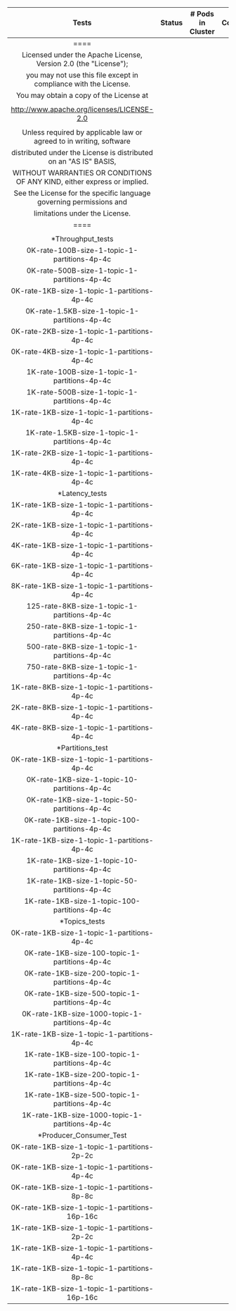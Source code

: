 | Tests | Status | # Pods in Cluster | Comments |
| :---: | :---: | :---: | :---: |
| ==== |  |  |  |
| Licensed under the Apache License, Version 2.0 (the "License"); |  |  |  |
| you may not use this file except in compliance with the License. |  |  |  |
| You may obtain a copy of the License at |  |  |  |
|  |  |  |  |
| http://www.apache.org/licenses/LICENSE-2.0 |  |  |  |
|  |  |  |  |
| Unless required by applicable law or agreed to in writing, software |  |  |  |
| distributed under the License is distributed on an "AS IS" BASIS, |  |  |  |
| WITHOUT WARRANTIES OR CONDITIONS OF ANY KIND, either express or implied. |  |  |  |
| See the License for the specific language governing permissions and |  |  |  |
| limitations under the License. |  |  |  |
| ==== |  |  |  |
|  |  |  |  |
| *Throughput_tests |  |  |  |
| 0K-rate-100B-size-1-topic-1-partitions-4p-4c |  |  |  |
| 0K-rate-500B-size-1-topic-1-partitions-4p-4c |  |  |  |
| 0K-rate-1KB-size-1-topic-1-partitions-4p-4c |  |  |  |
| 0K-rate-1.5KB-size-1-topic-1-partitions-4p-4c |  |  |  |
| 0K-rate-2KB-size-1-topic-1-partitions-4p-4c |  |  |  |
| 0K-rate-4KB-size-1-topic-1-partitions-4p-4c |  |  |  |
| 1K-rate-100B-size-1-topic-1-partitions-4p-4c |  |  |  |
| 1K-rate-500B-size-1-topic-1-partitions-4p-4c |  |  |  |
| 1K-rate-1KB-size-1-topic-1-partitions-4p-4c |  |  |  |
| 1K-rate-1.5KB-size-1-topic-1-partitions-4p-4c |  |  |  |
| 1K-rate-2KB-size-1-topic-1-partitions-4p-4c |  |  |  |
| 1K-rate-4KB-size-1-topic-1-partitions-4p-4c |  |  |  |
| *Latency_tests |  |  |  |
| 1K-rate-1KB-size-1-topic-1-partitions-4p-4c |  |  |  |
| 2K-rate-1KB-size-1-topic-1-partitions-4p-4c |  |  |  |
| 4K-rate-1KB-size-1-topic-1-partitions-4p-4c |  |  |  |
| 6K-rate-1KB-size-1-topic-1-partitions-4p-4c |  |  |  |
| 8K-rate-1KB-size-1-topic-1-partitions-4p-4c |  |  |  |
| 125-rate-8KB-size-1-topic-1-partitions-4p-4c |  |  |  |
| 250-rate-8KB-size-1-topic-1-partitions-4p-4c |  |  |  |
| 500-rate-8KB-size-1-topic-1-partitions-4p-4c |  |  |  |
| 750-rate-8KB-size-1-topic-1-partitions-4p-4c |  |  |  |
| 1K-rate-8KB-size-1-topic-1-partitions-4p-4c |  |  |  |
| 2K-rate-8KB-size-1-topic-1-partitions-4p-4c |  |  |  |
| 4K-rate-8KB-size-1-topic-1-partitions-4p-4c |  |  |  |
| *Partitions_test |  |  |  |
| 0K-rate-1KB-size-1-topic-1-partitions-4p-4c |  |  |  |
| 0K-rate-1KB-size-1-topic-10-partitions-4p-4c |  |  |  |
| 0K-rate-1KB-size-1-topic-50-partitions-4p-4c |  |  |  |
| 0K-rate-1KB-size-1-topic-100-partitions-4p-4c |  |  |  |
| 1K-rate-1KB-size-1-topic-1-partitions-4p-4c |  |  |  |
| 1K-rate-1KB-size-1-topic-10-partitions-4p-4c |  |  |  |
| 1K-rate-1KB-size-1-topic-50-partitions-4p-4c |  |  |  |
| 1K-rate-1KB-size-1-topic-100-partitions-4p-4c |  |  |  |
| *Topics_tests |  |  |  |
| 0K-rate-1KB-size-1-topic-1-partitions-4p-4c |  |  |  |
| 0K-rate-1KB-size-100-topic-1-partitions-4p-4c |  |  |  |
| 0K-rate-1KB-size-200-topic-1-partitions-4p-4c |  |  |  |
| 0K-rate-1KB-size-500-topic-1-partitions-4p-4c |  |  |  |
| 0K-rate-1KB-size-1000-topic-1-partitions-4p-4c |  |  |  |
| 1K-rate-1KB-size-1-topic-1-partitions-4p-4c |  |  |  |
| 1K-rate-1KB-size-100-topic-1-partitions-4p-4c |  |  |  |
| 1K-rate-1KB-size-200-topic-1-partitions-4p-4c |  |  |  |
| 1K-rate-1KB-size-500-topic-1-partitions-4p-4c |  |  |  |
| 1K-rate-1KB-size-1000-topic-1-partitions-4p-4c |  |  |  |
| *Producer_Consumer_Test |  |  |  |
| 0K-rate-1KB-size-1-topic-1-partitions-2p-2c |  |  |  |
| 0K-rate-1KB-size-1-topic-1-partitions-4p-4c |  |  |  |
| 0K-rate-1KB-size-1-topic-1-partitions-8p-8c |  |  |  |
| 0K-rate-1KB-size-1-topic-1-partitions-16p-16c |  |  |  |
| 1K-rate-1KB-size-1-topic-1-partitions-2p-2c |  |  |  |
| 1K-rate-1KB-size-1-topic-1-partitions-4p-4c |  |  |  |
| 1K-rate-1KB-size-1-topic-1-partitions-8p-8c |  |  |  |
| 1K-rate-1KB-size-1-topic-1-partitions-16p-16c |  |  |  |